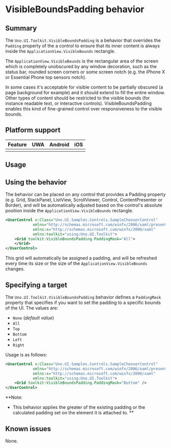 # VisibleBoundsPadding behavior

## Summary

The `Uno.UI.Toolkit.VisibleBoundsPadding` is a behavior that overrides the `Padding` property of the a control to ensure that its inner content is always inside the `ApplicationView.VisibleBounds` rectangle.

The `ApplicationView.VisibleBounds` is the rectangular area of the screen which is completely unobscured by any window decoration, such as the status bar, rounded screen corners or some screen notch (e.g. the iPhone X or Essential Phone top sensors notch).

In some cases it's acceptable for visible content to be partially obscured (a page background for example) and it should extend to fill the entire window. Other types of content should be restricted to the visible bounds (for instance readable text, or interactive controls). VisibleBoundsPadding enables this kind of fine-grained control over responsiveness to the visible bounds.

## Platform support

| Feature                                         | UWA | Android | iOS |
| ----------------------------------------------- |:---:|:-------:|:---:|
|                                                 |     |         |     |

## Usage

## Using the behavior
The behavior can be placed on any control that provides a Padding property (e.g. Grid, StackPanel, ListView, ScrollViewer, Control, ContentPresenter or Border), and will be automatically adjusted based on the control's absolute position inside the `ApplicationView.VisibleBounds` rectangle.

```xml
<UserControl x:Class="Uno.UI.Samples.Controls.SampleChooserControl"
            xmlns="http://schemas.microsoft.com/winfx/2006/xaml/presentation"
            xmlns:x="http://schemas.microsoft.com/winfx/2006/xaml"
            xmlns:toolkit="using:Uno.UI.Toolkit">
    <Grid toolkit:VisibleBoundsPadding.PaddingMask="All">
    </Grid>
</UserControl>
```

This grid will automatically be assigned a padding, and will be refreshed every time its size or the size of the `ApplicationView.VisibleBounds` changes.

## Specifying a target

The `Uno.UI.Toolkit.VisibleBoundsPadding` behavior defines a `PaddingMask` property that specifies if you want to set the padding to a specific bounds of the UI. The values are:

- `None` (*default value*)
- `All`
- `Top`
- `Bottom`
- `Left`
- `Right`

Usage is as follows:

```xml
<UserControl x:Class="Uno.UI.Samples.Controls.SampleChooserControl"
            xmlns="http://schemas.microsoft.com/winfx/2006/xaml/presentation"
            xmlns:x="http://schemas.microsoft.com/winfx/2006/xaml"
            xmlns:toolkit="using:Uno.UI.Toolkit">
    <Grid toolkit:VisibleBoundsPadding.PaddingMask="Bottom" />
</UserControl>
```

**Note: 
- This behavior applies the greater of the existing padding or the calculated padding set on the element it is attached to.
**

## Known issues

None.
